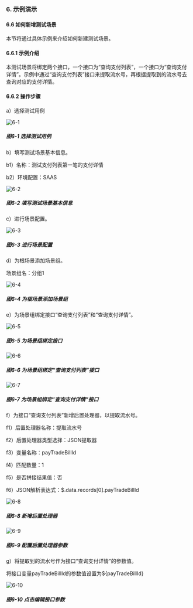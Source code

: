 ### 6. 示例演示

#### 6.6 如何新增测试场景

本节将通过具体示例来介绍如何新建测试场景。

#### 6.6.1 示例介绍

本测试场景将绑定两个接口，一个接口为“查询支付列表”，一个接口为“查询支付详情”。示例中通过“查询支付列表”接口来提取流水号，再根据提取到的流水号去查询对应的支付详情。

#### 6.6.2 操作步骤

a）选择测试用例

![6-1](https://www.feisuanyz.com/fstest/slys/14.png)

##### 图6-1 选择测试用例

b）填写测试场景基本信息。

b1）名称：测试支付列表第一笔的支付详情

b2）环境配置：SAAS

![6-2](https://www.feisuanyz.com/fstest/slys/15.png)

##### 图6-2 填写测试场景基本信息

c）进行场景配置。

![6-3](https://www.feisuanyz.com/fstest/slys/16.png)

##### 图6-3 进行场景配置

d）为根场景添加场景组。

场景组名：分组1

![6-4](https://www.feisuanyz.com/fstest/slys/17.png)

##### 图6-4 为根场景添加场景组

e）为场景组绑定接口“查询支付列表”和“查询支付详情”。

![6-5](https://www.feisuanyz.com/fstest/slys/18.png)

##### 图6-5 为场景组绑定接口

![6-6](https://www.feisuanyz.com/fstest/slys/19.png)

##### 图6-6 为场景组绑定“查询支付列表”接口

![6-7](https://www.feisuanyz.com/fstest/slys/20.png)

##### 图6-7 为场景组绑定“查询支付详情”接口

f）为接口“查询支付列表”新增后置处理器，以提取流水号。

f1）后置处理器名称：提取流水号

f2）后置处理器类型选择：JSON提取器

f3）变量名称：payTradeBillId

f4）匹配数量：1

f5）是否拼接结果值：否

f6）JSON解析表达式：$.data.records[0].payTradeBillId

![6-8](https://www.feisuanyz.com/fstest/slys/21.png)

##### 图6-8 新增后置处理器

![6-9](https://www.feisuanyz.com/fstest/slys/22.png)

##### 图6-9 配置后置处理器参数

g）将提取到的流水号作为接口“查询支付详情”的参数值。

将接口变量payTradeBillId的参数值设置为${payTradeBillId}

![6-10](https://www.feisuanyz.com/fstest/slys/23.png)

##### 图6-10 点击编辑接口参数
